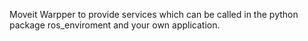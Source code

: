 Moveit Warpper to provide services which can be called in the python package ros_enviroment and your own application.